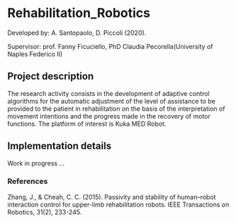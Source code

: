 
<h1>Rehabilitation_Robotics</h1>

Developed by: A. Santopaolo, D. Piccoli (2020).

Supervisor: prof. Fanny Ficuciello, PhD Claudia Pecorella(University of Naples Federico II)


<h2>Project description</h2>

The research activity consists in the development of adaptive control algorithms for the automatic adjustment of the level of assistance to be provided to the patient in rehabilitation on the basis of the interpretation of movement intentions and the progress made in the recovery of motor functions. The platform of interest is Kuka MED Robot.

<h2>Implementation details</h2>
  
 Work in progress ... 


<h3> References </h3>
Zhang, J., & Cheah, C. C. (2015). Passivity and stability of human–robot interaction control for upper-limb rehabilitation robots. IEEE Transactions on Robotics, 31(2), 233-245.

